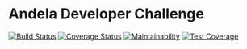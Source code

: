 # Andela Developer Challenge

[![Build Status](https://travis-ci.org/macphilips/Andela-Developer-Challenge.svg?branch=develop)](https://travis-ci.org/macphilips/Andela-Developer-Challenge)
[![Coverage Status](https://coveralls.io/repos/github/macphilips/Andela-Developer-Challenge/badge.svg?branch=develop)](https://coveralls.io/github/macphilips/Andela-Developer-Challenge?branch=develop)
[![Maintainability](https://api.codeclimate.com/v1/badges/770e1e1a1009e339d2b2/maintainability)](https://codeclimate.com/github/macphilips/Andela-Developer-Challenge/maintainability)
[![Test Coverage](https://api.codeclimate.com/v1/badges/770e1e1a1009e339d2b2/test_coverage)](https://codeclimate.com/github/macphilips/Andela-Developer-Challenge/test_coverage)